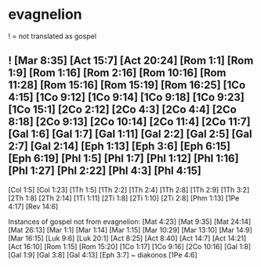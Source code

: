 # evagnelion

! = not translated as gospel



! [Mar 8:35]
[Act 15:7]
[Act 20:24]
[Rom 1:1]
[Rom 1:9]
[Rom 1:16]
[Rom 2:16]
[Rom 10:16]
[Rom 11:28]
[Rom 15:16]
[Rom 15:19]
[Rom 16:25]
[1Co 4:15]
[1Co 9:12]
[1Co 9:14]
[1Co 9:18]
[1Co 9:23]
[1Co 15:1]
[2Co 2:12]
[2Co 4:3]
[2Co 4:4]
[2Co 8:18]
[2Co 9:13]
[2Co 10:14]
[2Co 11:4]
[2Co 11:7]
[Gal 1:6]
[Gal 1:7]
[Gal 1:11]
[Gal 2:2]
[Gal 2:5]
[Gal 2:7]
[Gal 2:14]
[Eph 1:13]
[Eph 3:6]
[Eph 6:15]
[Eph 6:19]
[Phl 1:5]
[Phl 1:7]
[Phl 1:12]
[Phl 1:16]
[Phl 1:27]
[Phl 2:22]
[Phl 4:3]
[Phl 4:15]
---
[Col 1:5]
[Col 1:23]
[1Th 1:5]
[1Th 2:2]
[1Th 2:4]
[1Th 2:8]
[1Th 2:9]
[1Th 3:2]
[2Th 1:8]
[2Th 2:14]
[1Ti 1:11]
[2Ti 1:8]
[2Ti 1:10]
[2Ti 2:8]
[Phm 1:13]
[1Pe 4:17]
[Rev 14:6]


Instances of gospel not from evagnelion:
[Mat 4:23]
[Mat 9:35]
[Mat 24:14]
[Mat 26:13]
[Mar 1:1]
[Mar 1:14]
[Mar 1:15]
[Mar 10:29]
[Mar 13:10]
[Mar 14:9]
[Mar 16:15]
[Luk 9:6]
[Luk 20:1]
[Act 8:25]
[Act 8:40]
[Act 14:7]
[Act 14:21]
[Act 16:10]
[Rom 1:15]
[Rom 15:20]
[1Co 1:17]
[1Co 9:16]
[2Co 10:16]
[Gal 1:8]
[Gal 1:9]
[Gal 3:8]
[Gal 4:13]
[Eph 3:7] ~ diakonos
[1Pe 4:6]
